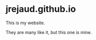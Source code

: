jrejaud.github.io
=================

This is my website.

They are many like it, but this one is mine.

